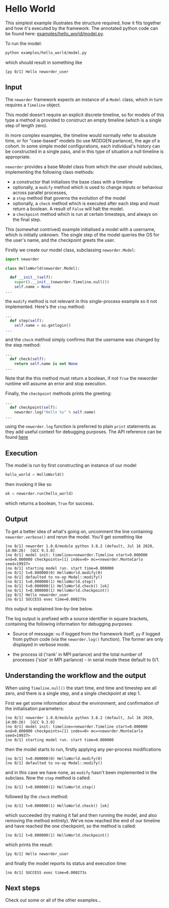 # Hello World

This simplest example illustrates the structure required, how it fits together and how it's executed by the framework. The annotated python code can be found here: [examples/hello_world/model.py](examples/hello_world/model.py).

To run the model:

```bash
python examples/hello_world/model.py
```

which should result in something like

```text
[py 0/1] Hello neworder_user
```


## Input

The `neworder` framework expects an instance of a `Model` class, which in turn requires a `Timeline` object.

This model doesn't require an explicit discrete timeline, so for models of this type a method is provided to construct an empty timeline (which is a single step of length zero).

In more complex examples, the timeline would normally refer to absolute time, or for "case-based" models (to use MODGEN parlance), the age of a cohort. In some simple model configurations, each individual's history can be constructed in a single pass, and in this type of situation a null timeline is appropriate.

`neworder` provides a base Model class from which the user should subclass, implementing the following class methods:

- a constructor that initialises the base class with a timeline
- optionally, a `modify` method which is used to change inputs or behaviour across parallel processes,
- a `step` method that governs the evolution of the model
- optionally, a `check` method which is executed after each step and must return a boolean. A result of `False` will halt the model.
- a `checkpoint` method which is run at certain timesteps, and always on the final step.

This (somewhat contrived) example initialised a model with a username, which is initially unknown. The single step of the model queries the OS for the user's name, and the checkpoint greets the user.

Firstly we create our model class, subclassing `neworder.Model`:

```python
import neworder

class HelloWorld(neworder.Model):

  def __init__(self):
    super().__init__(neworder.Timeline.null())
    self.name = None
...
```

the `modify` method is not relevant in this single-process example so it not implemented. Here's the `step` method:

```python
...
  def step(self):
    self.name = os.getlogin()
...
```

and the `check` method simply confirms that the username was changed by the step method:

```python
...
  def check(self):
    return self.name is not None
...
```

Note that the this method must return a boolean, if not `True` the neworder runtime will assume an error and stop execution.

Finally, the `checkpoint` methods prints the greeting:

```python
...
  def checkpoint(self):
    neworder.log("Hello %s" % self.name)
...
```

using the `neworder.log` function is preferred to plain `print` statements as they add useful context for debugging purposes. The API reference can be found [here](./reference.md)

## Execution

The model is run by first constructing an instance of our model

```python
hello_world = HelloWorld()
```

then invoking it like so

```python
ok = neworder.run(hello_world)
```

which returns a boolean, `True` for success.

## Output

To get a better idea of what's going on, uncomment the line containing `neworder.verbose()` and rerun the model. You'll get something like

```text
[no 0/1] neworder 1.0.0/module python 3.8.2 (default, Jul 16 2020, 14:00:26)  [GCC 9.3.0]
[no 0/1] model init: timeline=<neworder.Timeline start=0.000000 end=0.000000 checkpoints=[1] index=0> mc=<neworder.MonteCarlo seed=19937>
[no 0/1] starting model run. start time=0.000000
[no 0/1] t=0.000000(0) HelloWorld.modify(0)
[no 0/1] defaulted to no-op Model::modify()
[no 0/1] t=0.000000(1) HelloWorld.step()
[no 0/1] t=0.000000(1) HelloWorld.check() [ok]
[no 0/1] t=0.000000(1) HelloWorld.checkpoint()
[py 0/1] Hello neworder_user
[no 0/1] SUCCESS exec time=0.000279s
```

this output is explained line-by-line below.

The log output is prefixed with a source identifier in square brackets, containing the following information for debugging purposes:

- Source of message: `no` if logged from the framework itself, `py` if logged from python code (via the `neworder.log()` function). The former are only displayed in verbose mode.

- the process id ('rank' in MPI parlance) and the total number of processes ('size' in MPI parlance) - in serial mode these default to 0/1.

## Understanding the workflow and the output

When using `Timeline.null()` the start time, end time and timestep are all zero, and there is a single step, and a single checkpoint at step 1.

First we get some information about the environment, and confirmation of the initialisation parameters:

```text
[no 0/1] neworder 1.0.0/module python 3.8.2 (default, Jul 16 2020, 14:00:26)  [GCC 9.3.0]
[no 0/1] model init: timeline=<neworder.Timeline start=0.000000 end=0.000000 checkpoints=[1] index=0> mc=<neworder.MonteCarlo seed=19937>
[no 0/1] starting model run. start time=0.000000
```

then the model starts to run, firstly applying any per-process modifications

```text
[no 0/1] t=0.000000(0) HelloWorld.modify(0)
[no 0/1] defaulted to no-op Model::modify()
```

and in this case we have none, as `modify` hasn't been implemented in the subclass. Now the `step` method is called:

```text
[no 0/1] t=0.000000(1) HelloWorld.step()
```

followed by the `check` method:

```text
[no 0/1] t=0.000000(1) HelloWorld.check() [ok]
```

which succeeded (try making it fail and then running the model, and also removing the method entirely). We've now reached the end of our timeline and have reached the one checkpoint, so the method is called:

```text
[no 0/1] t=0.000000(1) HelloWorld.checkpoint()
```

which prints the result:

```text
[py 0/1] Hello neworder_user
```

and finally the model reports its status and execution time:

```text
[no 0/1] SUCCESS exec time=0.000273s
```

## Next steps

Check out some or all of the other examples...